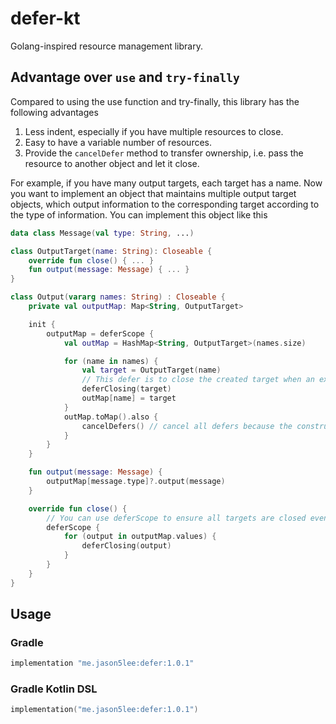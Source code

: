 # defer-kt

Golang-inspired resource management library.

## Advantage over `use` and `try-finally`

Compared to using the use function and try-finally, this library has the following advantages

1. Less indent, especially if you have multiple resources to close.
2. Easy to have a variable number of resources.
3. Provide the `cancelDefer` method to transfer ownership, i.e. pass the resource to another object and let it close.

For example, if you have many output targets, each target has a name. Now you want to implement an object that maintains multiple output target objects, which output information to the corresponding target according to the type of information. You can implement this object like this

```kotlin
data class Message(val type: String, ...)

class OutputTarget(name: String): Closeable {
    override fun close() { ... }
    fun output(message: Message) { ... }
}

class Output(vararg names: String) : Closeable {
    private val outputMap: Map<String, OutputTarget>

    init {
        outputMap = deferScope {
            val outMap = HashMap<String, OutputTarget>(names.size)

            for (name in names) {
                val target = OutputTarget(name)
                // This defer is to close the created target when an exception is thrown
                deferClosing(target)
                outMap[name] = target
            }
            outMap.toMap().also {
                cancelDefers() // cancel all defers because the construction was successful.
            }
        }
    }

    fun output(message: Message) {
        outputMap[message.type]?.output(message)
    }

    override fun close() {
        // You can use deferScope to ensure all targets are closed even if some fail.
        deferScope {
            for (output in outputMap.values) {
                deferClosing(output)
            }
        }
    }
}
```

## Usage

### Gradle

```gradle
implementation "me.jason5lee:defer:1.0.1"
```

### Gradle Kotlin DSL

```kotlin
implementation("me.jason5lee:defer:1.0.1")
```
